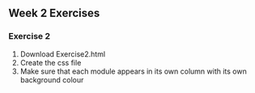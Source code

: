 ## Week 2 Exercises

### Exercise 2
1. Download Exercise2.html
2. Create the css file
3. Make sure that each module appears in its own column with its own background colour
